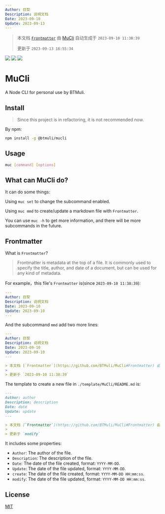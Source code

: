 ```yaml
---
Author: 目棃
Description: 说明文档
Date: 2023-09-10
Update: 2023-09-13
---
```


> 本文档 [`Frontmatter`](https://github.com/BTMuli/MuCli#Frontmatter) 由 [MuCli](https://github.com/BTMuli/Mucli) 自动生成于 `2023-09-10 11:38:39`
>
> 更新于 `2023-09-13 16:55:34`

[![](https://img.shields.io/github/license/BTMuli/MuCli?style=for-the-badge)](./LICENSE) ![](https://img.shields.io/github/package-json/v/btmuli/mucli?style=for-the-badge) ![](https://img.shields.io/github/last-commit/btmuli/mucli?style=for-the-badge)

# MuCli

A Node CLI for personal use by BTMuli.

## Install

> Since this project is in refactoring, it is not recommended now.

By npm:

```bash
npm install -g @btmuli/mucli
```

## Usage

```bash
muc [command] [options]
```

## What can MuCli do?

It can do some things:

Using `muc set` to change the subcommand enabled.

Using `muc mmd` to create/update a markdown file with `Frontmatter`.

You can use `muc -h` to get more information, and there will be more subcommands in the future.

## Frontmatter

What is `Frontmatter`?

> Frontmatter is metadata at the top of a file. It is commonly used to specify the title, author, and date of a document, but can be used for any kind of metadata.

For example，this file's `Frontmatter` is(since `2023-09-10 11:38:39`):

```yaml
---
Author: 目棃
Description: 说明文档
Date: 2023-09-10
Update: 2023-09-10
---
```

And the subcommand `mmd` add two more lines:

```yaml
---
Author: 目棃
Description: 说明文档
Date: 2023-09-10
Update: 2023-09-10
---

> 本文档 [`Frontmatter`](https://github.com/BTMuli/MuCli#Frontmatter) 由 [MuCli](https://github.com/BTMuli/Mucli) 自动生成于 `2023-09-10 11:38:39`
>
> 更新于 `2023-09-10 11:38:39`
```

The template to create a new file in `./template/MuCli/README.md` is:

```markdown
---
Author: author
Description: description
Date: date
Update: update
---

> 本文档 [`Frontmatter`](https://github.com/BTMuli/MuCli#Frontmatter) 由 [MuCli](https://github.com/BTMuli/Mucli) 自动生成于 `create`
>
> 更新于 `modify`
```

It includes some properties:

- `Author`: The author of the file.
- `Description`: The description of the file.
- `Date`: The date of the file created, format: `YYYY-MM-DD`.
- `Update`: The date of the file updated, format: `YYYY-MM-DD`.
- `create`: The date of the file created, format: `YYYY-MM-DD HH:mm:ss`.
- `modify`: The date of the file updated, format: `YYYY-MM-DD HH:mm:ss`.

## License

[MIT](./LICENSE)
